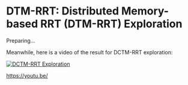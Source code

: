 # DTM-RRT: Distributed Memory-based RRT (DTM-RRT) Exploration

Preparing...

Meanwhile, here is a video of the result for DCTM-RRT exploration:

[![DCTM-RRT Exploration](https://img.youtube.com/vi/9spuJZc9jUg/0.jpg)](https://www.youtube.com/watch?v=9spuJZc9jUg "DTM-RRT Exploration")

https://youtu.be/

